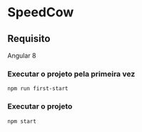 # SpeedCow
## Requisito
Angular 8

### Executar o projeto pela primeira vez
`npm run first-start`

### Executar o projeto
`npm start` 
